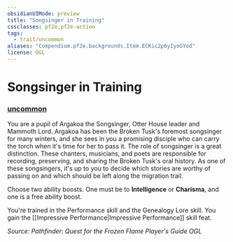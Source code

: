 ```yaml
---
obsidianUIMode: preview
title: "Songsinger in Training"
cssclasses: pf2e,pf2e-action
tags:
  - trait/uncommon
aliases: "Compendium.pf2e.backgrounds.Item.ECKic2p6yIyoGYod"
license: OGL
---
```

# Songsinger in Training

### [uncommon](uncommon "Uncommon Rarity Trait")






You are a pupil of Argakoa the Songsinger, Otter House leader and Mammoth Lord. Argakoa has been the Broken Tusk's foremost songsinger for many winters, and she sees in you a promising disciple who can carry the torch when it's time for her to pass it. The role of songsinger is a great distinction. These chanters, musicians, and poets are responsible for recording, preserving, and sharing the Broken Tusk's oral history. As one of these songsingers, it's up to you to decide which stories are worthy of passing on and which should be left along the migration trail.

Choose two ability boosts. One must be to **Intelligence** or **Charisma**, and one is a free ability boost.

You're trained in the Performance skill and the Genealogy Lore skill. You gain the [[Impressive Performance|Impressive Performance]] skill feat.

*Source: Pathfinder: Quest for the Frozen Flame Player's Guide*
*OGL*